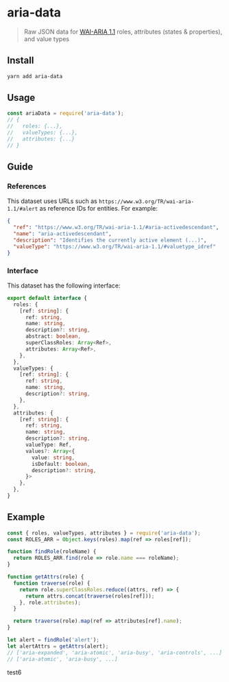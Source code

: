 # aria-data

> Raw JSON data for [WAI-ARIA 1.1](https://www.w3.org/TR/wai-aria-1.1/) roles, attributes (states & properties), and value types

## Install

```sh
yarn add aria-data
```

## Usage

```js
const ariaData = require('aria-data');
// {
//   roles: {...},
//   valueTypes: {...},
//   attributes: {...}
// }
```

## Guide

### References

This dataset uses URLs such as `https://www.w3.org/TR/wai-aria-1.1/#alert` as
reference IDs for entities. For example:

```json
{
  "ref": "https://www.w3.org/TR/wai-aria-1.1/#aria-activedescendant",
  "name": "aria-activedescendant",
  "description": "Identifies the currently active element (...)",
  "valueType": "https://www.w3.org/TR/wai-aria-1.1/#valuetype_idref"
}
```

### Interface

This dataset has the following interface:

```ts
export default interface {
  roles: {
    [ref: string]: {
      ref: string,
      name: string,
      description?: string,
      abstract: boolean,
      superClassRoles: Array<Ref>,
      attributes: Array<Ref>,
    },
  },
  valueTypes: {
    [ref: string]: {
      ref: string,
      name: string,
      description?: string,
    },
  },
  attributes: {
    [ref: string]: {
      ref: string,
      name: string,
      description?: string,
      valueType: Ref,
      values?: Array<{
        value: string,
        isDefault: boolean,
        description?: string,
      }>
    },
  },
}
```

## Example

```js
const { roles, valueTypes, attributes } = require('aria-data');
const ROLES_ARR = Object.keys(roles).map(ref => roles[ref]);

function findRole(roleName) {
  return ROLES_ARR.find(role => role.name === roleName);
}

function getAttrs(role) {
  function traverse(role) {
    return role.superClassRoles.reduce((attrs, ref) => {
      return attrs.concat(traverse(roles[ref]));
    }, role.attributes);
  }

  return traverse(role).map(ref => attributes[ref].name);
}

let alert = findRole('alert');
let alertAttrs = getAttrs(alert);
// ['aria-expanded', 'aria-atomic', 'aria-busy', 'aria-controls', ...]
// ['aria-atomic', 'aria-busy', ...]
```

test6
